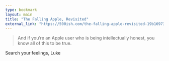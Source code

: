 ```yaml
---
type: bookmark
layout: main
title: "The Falling Apple, Revisited"
external_link: "https://500ish.com/the-falling-apple-revisited-19b1697346ad"
---
```

> And if you’re an Apple user who is being intellectually honest, you know all of this to be true.

Search your feelings, Luke
